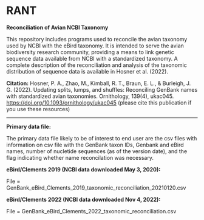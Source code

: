 # RANT
**Reconciliation of Avian NCBI Taxonomy**

This repository includes programs used to reconcile the avian taxonomy used by NCBI with the eBird taxonomy. It is intended to serve the avian biodiversity research community, providing a means to link genetic sequence data available from NCBI with a standardized taxonomy. A complete description of the reconciliation and analysis of the taxonomic distribution of sequence data is available in Hosner et al. (2022).

**Citation:** Hosner, P. A., Zhao, M., Kimball, R. T., Braun, E. L., & Burleigh, J. G. (2022). Updating splits, lumps, and shuffles: Reconciling GenBank names with standardized avian taxonomies. Ornithology, 139(4), ukac045. https://doi.org/10.1093/ornithology/ukac045 (please cite this publication if you use these resources)

------------------------------------------------------------
**Primary data file:**

The primary data file likely to be of interest to end user are the csv files with information on csv file with the GenBank taxon IDs, Genbank and eBird names, number of nucletide sequences (as of the version date), and the flag indicating whether name reconcilation was necessary.

**eBird/Clements 2019 (NCBI data downloaded May 3, 2020):**

File = GenBank_eBird_Clements_2019_taxonomic_reconciliation_20210120.csv

**eBird/Clements 2022 (NCBI data downloaded Nov 4, 2022):**

File = GenBank_eBird_Clements_2022_taxonomic_reconciliation.csv

